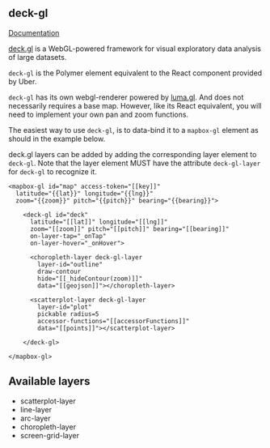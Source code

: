 ## deck-gl

[Documentation](https://polymervis.github.io/deck-gl)

[deck.gl](http://deck.gl) is a WebGL-powered framework for visual exploratory data analysis of large datasets.

`deck-gl` is the Polymer element equivalent to the React component provided by Uber.

`deck-gl` has its own webgl-renderer powered by [luma.gl](http://luma.gl).
And does not necessarily requires a base map. However, like its React equivalent,
you will need to implement your own pan and zoom functions.

The easiest way to use `deck-gl`, is to data-bind it to a `mapbox-gl` element as
should in the example below.

deck.gl layers can be added by adding the corresponding layer element to `deck-gl`.
Note that the layer element MUST have the attribute `deck-gl-layer` for `deck-gl` to
recognize it.
```
<mapbox-gl id="map" access-token="[[key]]"
  latitude="{{lat}}" longitude="{{lng}}"
  zoom="{{zoom}}" pitch="{{pitch}}" bearing="{{bearing}}">

    <deck-gl id="deck"
      latitude="[[lat]]" longitude="[[lng]]"
      zoom="[[zoom]]" pitch="[[pitch]]" bearing="[[bearing]]"
      on-layer-tap="_onTap"
      on-layer-hover="_onHover">

      <choropleth-layer deck-gl-layer
        layer-id="outline"
        draw-contour
        hide="[[_hideContour(zoom)]]"
        data="[[geojson]]"></choropleth-layer>

      <scatterplot-layer deck-gl-layer
        layer-id="plot"
        pickable radius=5
        accessor-functions="[[accessorFunctions]]"
        data="[[points]]"></scatterplot-layer>

    </deck-gl>

</mapbox-gl>
```

## Available layers
- scatterplot-layer
- line-layer
- arc-layer
- choropleth-layer
- screen-grid-layer
